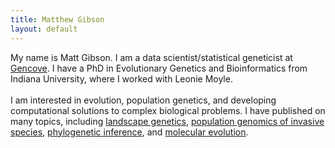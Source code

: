 ```yaml
---
title: Matthew Gibson
layout: default
---
```


My name is Matt Gibson. I am a data scientist/statistical geneticist at <a href="https://gencove.com">Gencove</a>. I have a PhD in Evolutionary Genetics and Bioinformatics from Indiana University, where I worked with Leonie Moyle. <br> <br> I am interested in evolution, population genetics, and developing computational solutions to complex biological problems. I have published on many topics, including <a href = "https://doi.org/10.1111/mec.15477">landscape genetics</a>, <a href = "https://elifesciences.org/articles/64165">population genomics of invasive species</a>, <a href = "https://doi.org/10.7554/eLife.63753">phylogenetic inference</a>, and <a href = "https://doi.org/10.3389/fpls.2021.635990">molecular evolution</a>. 
